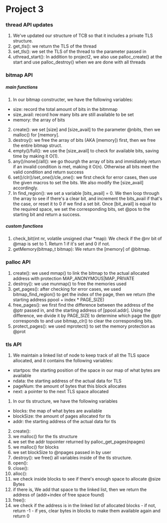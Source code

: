 # Project 3

### thread API updates
1. We've updated our structure of TCB so that it includes a private TLS structure.
2. get_tls(): we return the TLS of the thread
3. set_tls(): we set the TLS of the thread to the parameter passed in
4. uthread_start(): In addition to project2, we also use palloc_create() at the start and use palloc_destroy() when we are done with all threads

### bitmap API

##### main functions
1. In our bitmap constructer, we have the following variables:
  - size: record the total amount of bits in the bitmmap
  - size_avail: record how many bits are still available to be set
  - memory: the array of bits
2. create(): we set [size] and [size_avail] to the parameter @nbits, then we malloc() for [memory].
3. destroy(): we free the array of bits (AKA [memory]) first, then we free the entire bitmap struct.
4. empty()/full(): we use the [size_avail] to check for available bits, saving time by making it O(1).
5. any()/none()/all(): we go thourgh the array of bits and immidiately return if an invalid condition is met, making it O(n). Otherwise all bits meet the valid condition and return success
6. set()/clr()/set_one()/cle_one(): we first check for error cases, then use the given macros to set the bits. We also modify the [size_avail] accordingly.
7. In find_region(): we set a variable [bits_avail] = 0. We then loop through the array to see if there's a clear bit, and increment the bits_avail if that's the case, or reset it to 0 if we find a set bit. Once [bit_avail] is equal to the required space, we set the corresponding bits, set @pos to the starting bit and return a success.

##### custom functions
1. check_bit(int nr, volatile unsigned char *map): We check if the @nr bit of @map is set to 1. Return 1 if it's set and 0 if not.
2. getMemory(bitmap_t bitmap): We return the [memory] of @bitmap.

### palloc API
1. create(): we used mmap() to link the bitmap to the actual allocated address with protection MAP_ANONYMOUS|MAP_PRIVATE
2. destroy(): we use munmap() to free the memories used
3. get_pages(): after checking for error cases, we used bitmap_find_region() to get the index of the page, then we return (the starting address ppool + index * PAGE_SIZE)
4. free_pages(): we first find the difference between the address of the @ptr passed in, and the starting address of [ppool.addr]. Using the difference, we divide it by PAGE_SIZE to determine which page the @ptr corresponds to and use bitmap_clr() to clear the corresponding bits.
5. protect_pages(): we used mprotect() to set the memory protection as @prot

### tls API
1. We maintain a linked list of node to keep track of all the TLS space allocated, and it contains the following variables:
  - startpos: the starting position of the space in our map of what bytes are available
  - ndata: the starting address of the actual data for TLS
  - pageNum: the amount of bytes that this block allocates
  - next: a pointer to the next TLS space allocated
1. In our tls structure, we have the following variables
  - blocks: the map of what bytes are available
  - blockSize: the amount of pages allocated for tls
  - addr: the starting address of the actual data for tls
2. create():
  1. we malloc() for the tls structure
  2. we set the addr topointer returned by palloc_get_pages(npages)
  3. we malloc() for blocks
  4. we set blockSize to @npages passed in by user
3. destroy(): we free() all variables inside of the tls structure.
4. open():
5. close():
6. alloc():
  1. we check inside blocks to see if there's enough space to allocate @size Bytes
  2. if there is, We add that space to the linked list, then we return the address of (addr+index of free space found)
7. free():
  1. we check if the address is in the linked list of allocated blocks
    - if not, return -1
    - if yes, clear bytes in blocks to make them available again and return 0
